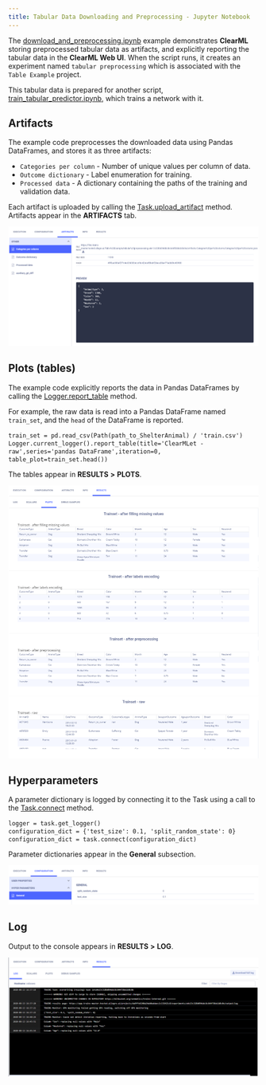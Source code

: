 ```yaml
---
title: Tabular Data Downloading and Preprocessing - Jupyter Notebook
---
```


The [download_and_preprocessing.ipynb](https://github.com/allegroai/clearml/blob/master/examples/frameworks/pytorch/notebooks/table/download_and_preprocessing.ipynb) example demonstrates **ClearML** storing preprocessed tabular data as artifacts, and explicitly reporting the tabular data in the **ClearML Web UI**. When the script runs, it creates an experiment named `tabular preprocessing` which is associated with the `Table Example` project.

This tabular data is prepared for another script, [train_tabular_predictor.ipynb](https://github.com/allegroai/clearml/blob/master/examples/frameworks/pytorch/notebooks/table/train_tabular_predictor.ipynb), which trains a network with it. 

## Artifacts

The example code preprocesses the downloaded data using Pandas DataFrames, and stores it as three artifacts:

* `Categories per column` - Number of unique values per column of data.
* `Outcome dictionary` - Label enumeration for training.
* `Processed data` - A dictionary containing the paths of the training and validation data.

Each artifact is uploaded by calling the [Task.upload_artifact](../../../../../references/sdk/task.md#upload_artifact) 
method. Artifacts appear in the **ARTIFACTS** tab.

![image](../../../../../img/download_and_preprocessing_02.png)

## Plots (tables)

The example code explicitly reports the data in Pandas DataFrames by calling the [Logger.report_table](../../../../../references/sdk/logger.md#report_table)
method.

For example, the raw data is read into a Pandas DataFrame named `train_set`, and the `head` of the DataFrame is reported.

    train_set = pd.read_csv(Path(path_to_ShelterAnimal) / 'train.csv')
    Logger.current_logger().report_table(title='ClearMLet - raw',series='pandas DataFrame',iteration=0, table_plot=train_set.head())
    
The tables appear in **RESULTS** **>** **PLOTS**.    

![image](../../../../../img/download_and_preprocessing_07.png)

## Hyperparameters

A parameter dictionary is logged by connecting it to the Task using a call to the [Task.connect](../../../../../references/sdk/task.md#connect) 
method.

    logger = task.get_logger()
    configuration_dict = {'test_size': 0.1, 'split_random_state': 0}
    configuration_dict = task.connect(configuration_dict)
    
Parameter dictionaries appear in the **General** subsection.    

![image](../../../../../img/download_and_preprocessing_01.png)

## Log

Output to the console appears in **RESULTS** **>** **LOG**.

![image](../../../../../img/download_and_preprocessing_06.png)